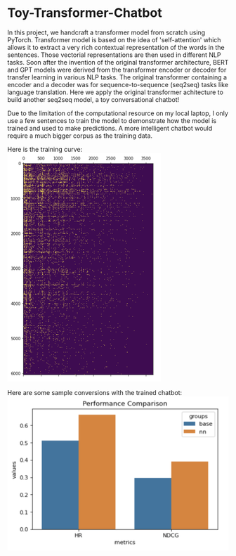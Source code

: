 # Toy-Transformer-Chatbot

In this project, we handcraft a transformer model from scratch using PyTorch. Transformer model is based on the idea of 'self-attention' which allows it to extract a very rich contextual representation of the words in the sentences. Those vectorial representations are then used in different NLP tasks. Soon after the invention of the original transformer architecture, BERT and GPT models were derived from the transformer encoder or decoder for transfer learning in various NLP tasks. The original transformer containing a encoder and a decoder was for sequence-to-sequence (seq2seq) tasks like language translation. Here we apply the original transformer achitecture to build another seq2seq model, a toy conversational chatbot!

Due to the limitation of the computational resource on my local laptop, I only use a few sentences to train the model to demonstrate how the model is trained and used to make predictions. A more intelligent chatbot would require a much bigger corpus as the training data.

Here is the training curve:
<img src="https://raw.githubusercontent.com/JiayuX/Movie-Recommender-System-by-Neural-Collaborative-Filtering/main/matrix.png" width="350"/>

Here are some sample conversions with the trained chatbot:
<img src="https://raw.githubusercontent.com/JiayuX/Movie-Recommender-System-by-Neural-Collaborative-Filtering/main/comp.png" width="600"/>

